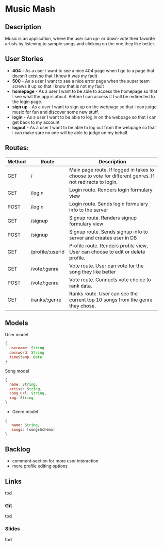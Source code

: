 # Music Mash

## Description
Music is an application, where the user can up- or down-vote their favorite artists by listening to sample songs and clicking on the one they like better.

## User Stories

- **404** - As a user I want to see a nice 404 page when I go to a page that doesn’t exist so that I know it was my fault
- **500** - As a user I want to see a nice error page when the super team screws it up so that I know that is not my fault
- **homepage** - As a user I want to be able to access the homepage so that I see what the app is about. Before I can access it I will be redirected to the login page.
- **sign up** - As a user I want to sign up on the webpage so that I can judge music for fun and discover some new stuff.
- **login** - As a user I want to be able to log in on the webpage so that I can get back to my account
- **logout** - As a user I want to be able to log out from the webpage so that I can make sure no one will be able to judge on my behalf.


## Routes:

| Method | Route | Description|
|------|-------|------------|
| GET  | /     | Main page route. If logged in takes to choose to vote for different genres. If not redirects to login.
| GET  | /login | Login route. Renders login formulary view
| POST | /login | Login route. Sends login formulary info to the server
| GET | /signup | Signup route. Renders signup formulary view
| POST | /signup | Signup route. Sends signup info to server and creates user in DB
| GET | /profile/:userId | Profile route. Renders profile view, User can choose to edit or delete profile.
| GET | /vote/:genre | Vote route. User can vote for the song they like better
| POST | /vote/:genre | Vote route. Connects vote choice to rank data.
| GET | /ranks/:genre | Ranks route. User can see the current top 10 songs from the genre they chose.

## Models

User model

```javascript
{
  username: String
  password: String
  timeStamp: Date
}

```

Song model

```javascript
{
  name: String,
  artist: String,
  song_url: String,
  img: String
}
```

* Genre model
```javascript
{
   name: String,
   songs: [songsSchema]
}
```


## Backlog
- comment-section for more user interaction
- more profile editing options

## Links
tbd
### Git

tbd

### Slides

tbd
